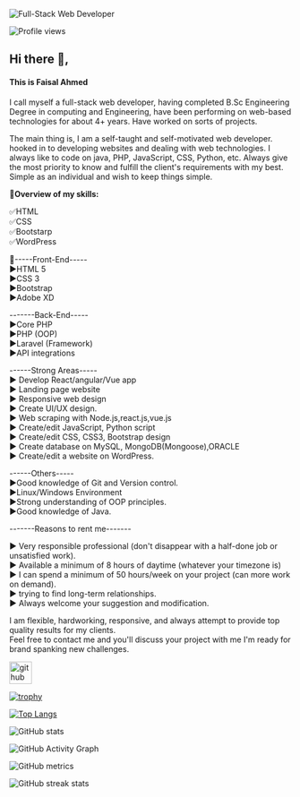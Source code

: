 ![Full-Stack Web Developer](https://media-exp1.licdn.com/dms/image/C5616AQGSkE9NFN-iSQ/profile-displaybackgroundimage-shrink_200_800/0/1609308949898?e=1651104000&v=beta&t=V8b0a3NbNS4_W21Y1Y0jEj_kWMibLpe0R4bjWm5x8gc)

![Profile views](https://gpvc.arturio.dev/enggfaisal)  

## Hi there 👋,
#### This is Faisal Ahmed
I call myself a full-stack web developer, having completed B.Sc Engineering Degree in computing and Engineering,
have been performing on web-based technologies for about 4+ years.
Have worked on sorts of projects.

The main thing is,
I am a self-taught and self-motivated web developer. hooked in to developing websites and dealing with web technologies.
I always like to code on java, PHP, JavaScript, CSS, Python, etc.
Always give the most priority to know and fulfill the client's requirements with my best.
Simple as an individual and wish to keep things simple.

🎡**Overview of my skills:**<br>

✅HTML<br>
✅CSS<br>
✅Bootstarp<br>
✅WordPress<br>


🌈-----Front-End-----<br>
▶HTML 5<br>
▶CSS 3<br>
▶Bootstrap<br>
▶Adobe XD<br>


-------Back-End-----<br>
▶Core PHP<br>
▶PHP (OOP)<br>
▶Laravel (Framework)<br>
▶API integrations<br>

------Strong Areas-----<br>
▶ Develop React/angular/Vue app<br>
▶ Landing page website<br>
▶ Responsive web design<br>
▶ Create UI/UX design.<br>
▶ Web scraping with Node.js,react.js,vue.js<br>
▶ Create/edit JavaScript, Python script<br>
▶ Create/edit CSS, CSS3, Bootstrap design<br>
▶ Create database on MySQL, MongoDB(Mongoose),ORACLE<br>
▶ Create/edit a website on WordPress.<br>

------Others-----<br>
▶Good knowledge of Git and Version control.<br>
▶Linux/Windows Environment<br>
▶Strong understanding of OOP principles.<br>
▶Good knowledge of Java.<br>

-------Reasons to rent me-------<br>

▶ Very responsible professional (don't disappear with a half-done job or unsatisfied work).<br>
▶ Available a minimum of 8 hours of daytime (whatever your timezone is)<br>
▶ I can spend a minimum of 50 hours/week on your project (can more work on demand).<br>
▶ trying to find long-term relationships.<br>
▶ Always welcome your suggestion and modification.<br>

I am flexible, hardworking, responsive, and always attempt to provide top quality results for my clients.<br>
Feel free to contact me and you'll discuss your project with me I'm ready for brand spanking new challenges.<br>


[<img src='https://cdn.jsdelivr.net/npm/simple-icons@3.0.1/icons/github.svg' alt='github' height='40'>](https://github.com/enggfaisal)  

[![trophy](https://github-profile-trophy.vercel.app/?username=enggfaisal)](https://github.com/ryo-ma/github-profile-trophy)

[![Top Langs](https://github-readme-stats.vercel.app/api/top-langs/?username=enggfaisal)](https://github.com/anuraghazra/github-readme-stats)

![GitHub stats](https://github-readme-stats.vercel.app/api?username=enggfaisal&show_icons=true&count_private=true)  

![GitHub Activity Graph](https://activity-graph.herokuapp.com/graph?username=enggfaisal)  

![GitHub metrics](https://metrics.lecoq.io/enggfaisal)  

![GitHub streak stats](https://github-readme-streak-stats.herokuapp.com/?user=enggfaisal)  

